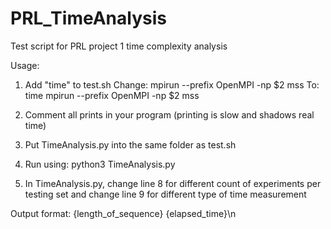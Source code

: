 # PRL_TimeAnalysis
Test script for PRL project 1 time complexity analysis

Usage:
1. Add "time" to test.sh
Change: mpirun --prefix OpenMPI -np $2 mss 
To: time mpirun --prefix OpenMPI -np $2 mss

2. Comment all prints in your program (printing is slow and shadows real time)

3. Put TimeAnalysis.py into the same folder as test.sh

4. Run using: python3 TimeAnalysis.py

5. In TimeAnalysis.py, change line 8 for different count of experiments per testing set and change line 9 for different type of time measurement

Output format:
{length_of_sequence} {elapsed_time}\n
